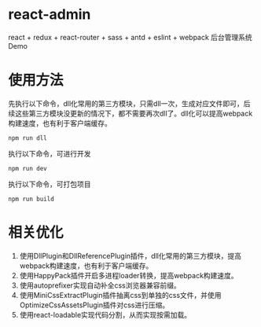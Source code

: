 # react-admin

react + redux + react-router + sass + antd + eslint + webpack 后台管理系统Demo

# 使用方法

先执行以下命令，dll化常用的第三方模块，只需dll一次，生成对应文件即可，后续这些第三方模块没更新的情况下，都不需要再次dll了。dll化可以提高webpack构建速度，也有利于客户端缓存。

```shell
npm run dll
```

执行以下命令，可进行开发

```shell
npm run dev
```

执行以下命令，可打包项目

```shell
npm run build
```

# 相关优化

1. 使用DllPlugin和DllReferencePlugin插件，dll化常用的第三方模块，提高webpack构建速度，也有利于客户端缓存。
2. 使用HappyPack插件开启多进程loader转换，提高webpack构建速度。
3. 使用autoprefixer实现自动补全css浏览器兼容前缀。
4. 使用MiniCssExtractPlugin插件抽离css到单独的css文件，并使用OptimizeCssAssetsPlugin插件对css进行压缩。
5. 使用react-loadable实现代码分割，从而实现按需加载。
